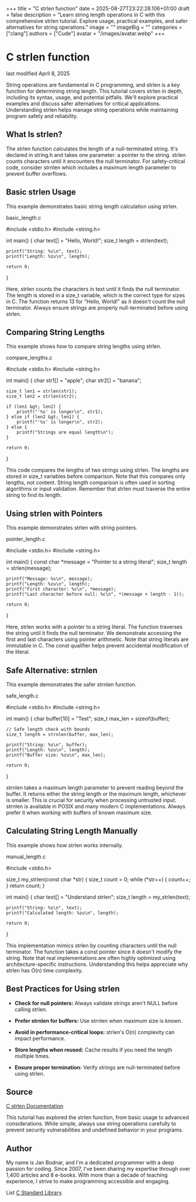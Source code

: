 +++
title = "C strlen function"
date = 2025-08-27T23:22:28.106+01:00
draft = false
description = "Learn string length operations in C with this
comprehensive strlen tutorial. Explore usage, practical examples, and safer
alternatives for string operations."
image = ""
imageBig = ""
categories = ["clang"]
authors = ["Cude"]
avatar = "/images/avatar.webp"
+++

# C strlen function

last modified April 8, 2025

String operations are fundamental in C programming, and strlen is a
key function for determining string length. This tutorial covers
strlen in depth, including its syntax, usage, and potential
pitfalls. We'll explore practical examples and discuss safer alternatives for
critical applications. Understanding strlen helps manage string
operations while maintaining program safety and reliability.

## What Is strlen?

The strlen function calculates the length of a null-terminated
string. It's declared in string.h and takes one parameter: a
pointer to the string. strlen counts characters until it encounters
the null terminator. For safety-critical code, consider strnlen
which includes a maximum length parameter to prevent buffer overflows.

## Basic strlen Usage

This example demonstrates basic string length calculation using
strlen.

basic_length.c
  

#include &lt;stdio.h&gt;
#include &lt;string.h&gt;

int main() {
    char text[] = "Hello, World!";
    size_t length = strlen(text);

    printf("String: %s\n", text);
    printf("Length: %zu\n", length);

    return 0;
}

Here, strlen counts the characters in text until it
finds the null terminator. The length is stored in a size_t
variable, which is the correct type for sizes in C. The function returns 13 for
"Hello, World!" as it doesn't count the null terminator. Always ensure strings
are properly null-terminated before using strlen.

## Comparing String Lengths

This example shows how to compare string lengths using strlen.

compare_lengths.c
  

#include &lt;stdio.h&gt;
#include &lt;string.h&gt;

int main() {
    char str1[] = "apple";
    char str2[] = "banana";

    size_t len1 = strlen(str1);
    size_t len2 = strlen(str2);

    if (len1 &gt; len2) {
        printf("'%s' is longer\n", str1);
    } else if (len2 &gt; len1) {
        printf("'%s' is longer\n", str2);
    } else {
        printf("Strings are equal length\n");
    }

    return 0;
}

This code compares the lengths of two strings using strlen. The
lengths are stored in size_t variables before comparison. Note that
this compares only lengths, not content. String length comparison is often used
in sorting algorithms or input validation. Remember that strlen
must traverse the entire string to find its length.

## Using strlen with Pointers

This example demonstrates strlen with string pointers.

pointer_length.c
  

#include &lt;stdio.h&gt;
#include &lt;string.h&gt;

int main() {
    const char *message = "Pointer to a string literal";
    size_t length = strlen(message);

    printf("Message: %s\n", message);
    printf("Length: %zu\n", length);
    printf("First character: %c\n", *message);
    printf("Last character before null: %c\n", *(message + length - 1));

    return 0;
}

Here, strlen works with a pointer to a string literal. The function
traverses the string until it finds the null terminator. We demonstrate accessing
the first and last characters using pointer arithmetic. Note that string literals
are immutable in C. The const qualifier helps prevent accidental
modification of the literal.

## Safe Alternative: strnlen

This example demonstrates the safer strnlen function.

safe_length.c
  

#include &lt;stdio.h&gt;
#include &lt;string.h&gt;

int main() {
    char buffer[10] = "Test";
    size_t max_len = sizeof(buffer);
    
    // Safe length check with bounds
    size_t length = strnlen(buffer, max_len);

    printf("String: %s\n", buffer);
    printf("Length: %zu\n", length);
    printf("Buffer size: %zu\n", max_len);

    return 0;
}

strnlen takes a maximum length parameter to prevent reading beyond
the buffer. It returns either the string length or the maximum length, whichever
is smaller. This is crucial for security when processing untrusted input.
strnlen is available in POSIX and many modern C implementations.
Always prefer it when working with buffers of known maximum size.

## Calculating String Length Manually

This example shows how strlen works internally.

manual_length.c
  

#include &lt;stdio.h&gt;

size_t my_strlen(const char *str) {
    size_t count = 0;
    while (*str++) {
        count++;
    }
    return count;
}

int main() {
    char text[] = "Understand strlen";
    size_t length = my_strlen(text);

    printf("String: %s\n", text);
    printf("Calculated length: %zu\n", length);

    return 0;
}

This implementation mimics strlen by counting characters until the
null terminator. The function takes a const pointer since it
doesn't modify the string. Note that real implementations are often highly
optimized using architecture-specific instructions. Understanding this helps
appreciate why strlen has O(n) time complexity.

## Best Practices for Using strlen

- **Check for null pointers:** Always validate strings aren't NULL before calling strlen.

- **Prefer strnlen for buffers:** Use strnlen when maximum size is known.

- **Avoid in performance-critical loops:** strlen's O(n) complexity can impact performance.

- **Store lengths when reused:** Cache results if you need the length multiple times.

- **Ensure proper termination:** Verify strings are null-terminated before using strlen.

## Source

[C strlen Documentation](https://en.cppreference.com/w/c/string/byte/strlen)

This tutorial has explored the strlen function, from basic usage to
advanced considerations. While simple, always use string operations carefully to
prevent security vulnerabilities and undefined behavior in your programs.

## Author

My name is Jan Bodnar, and I'm a dedicated programmer with a deep passion for
coding. Since 2007, I've been sharing my expertise through over 1,400 articles
and 8 e-books. With more than a decade of teaching experience, I strive to make
programming accessible and engaging.

List [C Standard Library](/all/#clang-std).